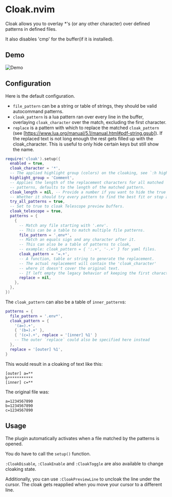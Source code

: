 # Cloak.nvim

Cloak allows you to overlay *'s (or any other character) over defined patterns in defined files.

It also disables 'cmp' for the buffer(if it is installed).

## Demo

![Demo](https://user-images.githubusercontent.com/20369598/187440609-4cfce257-a4c2-4036-8ad7-3f3bb583e994.gif)

## Configuration

Here is the default configuration.

- `file_pattern` can be a string or table of strings, they should be valid autocommand patterns.
- `cloak_pattern` is a lua pattern ran over every line in the buffer,
overlaying `cloak_character` over the match, excluding the first character.
- `replace` is a pattern with which to replace the matched `cloak_pattern`
  (see [https://www.lua.org/manual/5.1/manual.html#pdf-string.gsub]).
  If the replaced text is not long enough the rest gets filled up with the cloak_character.
  This is useful to only hide certain keys but still show the name.

```lua
require('cloak').setup({
  enabled = true,
  cloak_character = '*',
  -- The applied highlight group (colors) on the cloaking, see `:h highlight`.
  highlight_group = 'Comment',
  -- Applies the length of the replacement characters for all matched
  -- patterns, defaults to the length of the matched pattern.
  cloak_length = nil, -- Provide a number if you want to hide the true length of the value.
  -- Whether it should try every pattern to find the best fit or stop after the first.
  try_all_patterns = true,
  -- Set to true to cloak Telescope preview buffers.
  cloak_telescope = true,
  patterns = {
    {
      -- Match any file starting with '.env'.
      -- This can be a table to match multiple file patterns.
      file_pattern = '.env*',
      -- Match an equals sign and any character after it.
      -- This can also be a table of patterns to cloak,
      -- example: cloak_pattern = { ':.+', '-.+' } for yaml files.
      cloak_pattern = '=.+',
      -- A function, table or string to generate the replacement.
      -- The actual replacement will contain the 'cloak_character'
      -- where it doesn't cover the original text.
      -- If left empty the legacy behavior of keeping the first character is retained.
      replace = nil,
    },
  },
})
```

The `cloak_pattern` can also be a table of `inner_pattern`s:
```lua
patterns = {
  file_pattern = '.env*',
  cloak_pattern = {
    '(a=).+',
    { '(b=).+' },
    { '(c=).+', replace = '[inner] %1' }
    -- The outer `replace` could also be specified here instead
  },
  replace = '[outer] %1',
}
```
This would result in a cloaking of text like this:
```env
[outer] a=**
b***********
[inner] c=**
```
The original file was:
```env
a=1234567890
b=1234567890
c=1234567890
```

## Usage

The plugin automatically activates when a file matched by the patterns is opened.

You do have to call the `setup()` function.

`:CloakDisable`, `:CloakEnable` and `:CloakToggle` are also available to change cloaking state.

Additionally, you can use `:CloakPreviewLine` to uncloak the line under the cursor.
The cloak gets reapplied when you move your cursor to a different line.
